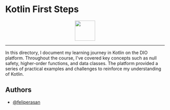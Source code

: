 # Kotlin First Steps

<div align="center">
    <img src="https://cdn.jsdelivr.net/gh/devicons/devicon/icons/kotlin/kotlin-original.svg" width="64px" />
</div>

---
In this directory, I document my learning journey in Kotlin on the DIO platform. Throughout the course, I've covered key concepts such as null safety, higher-order functions, and data classes. The platform provided a series of practical examples and challenges to reinforce my understanding of Kotlin.



## Authors

- [@feliperasan](https://www.github.com/feliperasan)

